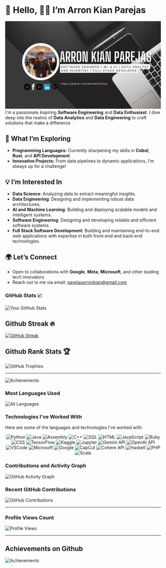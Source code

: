 <h1>👋 Hello, 🧑‍💻 I’m Arron Kian Parejas</h1>

![GitHub Banner](https://github.com/darknecrocities/darknecrocities/blob/main/githubBanner.png)
I'm a passionate Aspiring **Software Engineering** and **Data Enthusiast**. I dive deep into the realms of **Data Analytics** and **Data Engineering** to craft solutions that make a difference





## 🔭 What I’m Exploring
- **Programming Languages:** Currently sharpening my skills in **Cobol**, **Rust**, and **API Development**.
- **Innovative Projects:** From data pipelines to dynamic applications, I'm always up for a challenge!

## 💡 I’m Interested In
- **Data Science**: Analyzing data to extract meaningful insights.
- **Data Engineering**: Designing and implementing robust data architectures.
- **AI and Machine Learning**: Building and deploying scalable models and intelligent systems.
- **Software Engineering**: Designing and developing reliable and efficient software systems.
- **Full Stack Software Development**: Building and maintaining end-to-end web applications with expertise in both front-end and back-end technologies.

## 🌍 Let’s Connect
- Open to collaborations with **Google**, **Meta**, **Microsoft**, and other leading tech innovators.
- Reach out to me via email: [parejasarronkian@gmail.com](mailto:parejasarronkian@gmail.com)

### GitHub Stats 📈

![Your GitHub Stats](https://github-readme-stats.vercel.app/api?username=darknecrocities&show_icons=true&theme=radical)
## Github Streak 🔥
[![GitHub Streak](https://streak-stats.demolab.com/?user=darknecrocities)](https://git.io/streak-stats)

## Github Rank Stats 🏆 
![GitHub Trophies](https://github-profile-trophy.vercel.app/?username=darknecrocities&theme=onedark&cache=none)


---
![Achievements](https://img.shields.io/badge/Trophies%20Earned-10-green)

### Most Languages Used

![All Languages](https://github-readme-stats.vercel.app/api/top-langs/?username=darknecrocities&layout=donut&theme=radical)

### Technologies I've Worked With

Here are some of the languages and technologies I've worked with:

<p align="center">
  <img src="https://img.shields.io/badge/Python-306998?style=for-the-badge&logo=python&logoColor=white" alt="Python"/>
  <img src="https://img.shields.io/badge/Java-007396?style=for-the-badge&logo=java&logoColor=white" alt="Java"/>
  <img src="https://img.shields.io/badge/Assembly-6F4F37?style=for-the-badge&logo=c&logoColor=white" alt="Assembly"/>
  <img src="https://img.shields.io/badge/C%2B%2B-00599C?style=for-the-badge&logo=c%2B%2B&logoColor=white" alt="C++"/>
  <img src="https://img.shields.io/badge/SQL-F29111?style=for-the-badge&logo=mysql&logoColor=white" alt="SQL"/>
  <img src="https://img.shields.io/badge/HTML-F16529?style=for-the-badge&logo=html5&logoColor=white" alt="HTML"/>
  <img src="https://img.shields.io/badge/JavaScript-F7DF1E?style=for-the-badge&logo=javascript&logoColor=black" alt="JavaScript"/>
  <img src="https://img.shields.io/badge/Ruby-701516?style=for-the-badge&logo=ruby&logoColor=white" alt="Ruby"/>
  <img src="https://img.shields.io/badge/CSS-1572B6?style=for-the-badge&logo=css3&logoColor=white" alt="CSS"/>
  <img src="https://img.shields.io/badge/TensorFlow-FF6F00?style=for-the-badge&logo=tensorflow&logoColor=white" alt="TensorFlow"/>
  <img src="https://img.shields.io/badge/Kaggle-FF7F0E?style=for-the-badge&logo=kaggle&logoColor=white" alt="Kaggle"/>
  <img src="https://img.shields.io/badge/Jupyter-F37626?style=for-the-badge&logo=jupyter&logoColor=white" alt="Jupyter"/>
  <img src="https://img.shields.io/badge/Gemini_API-0E3A8C?style=for-the-badge&logo=google&logoColor=white" alt="Gemini API"/>
  <img src="https://img.shields.io/badge/OpenAI_API-000000?style=for-the-badge&logo=openai&logoColor=white" alt="OpenAI API"/>
  <img src="https://img.shields.io/badge/VSCode-007ACC?style=for-the-badge&logo=visual-studio-code&logoColor=white" alt="VSCode"/>
  <img src="https://img.shields.io/badge/Microsoft-0078D4?style=for-the-badge&logo=microsoft&logoColor=white" alt="Microsoft"/>
  <img src="https://img.shields.io/badge/Google-4285F4?style=for-the-badge&logo=google&logoColor=white" alt="Google"/>
  <img src="https://img.shields.io/badge/CapCut-000000?style=for-the-badge&logo=capcut&logoColor=white" alt="CapCut"/>
  <img src="https://img.shields.io/badge/Cohere_API-5334C9?style=for-the-badge&logo=cohere&logoColor=white" alt="Cohere API"/>
  <img src="https://img.shields.io/badge/Haskell-5e5086?style=for-the-badge&logo=haskell&logoColor=white" alt="Haskell"/>
  <img src="https://img.shields.io/badge/PHP-777BB4?style=for-the-badge&logo=php&logoColor=white" alt="PHP"/>
  <img src="https://img.shields.io/badge/Scala-DC322F?style=for-the-badge&logo=scala&logoColor=white" alt="Scala"/>
</p>


### Contributions and Activity Graph

![GitHub Activity Graph](https://github-readme-activity-graph.vercel.app/graph?username=darknecrocities&theme=react-dark&hide_border=true)


### Recent GitHub Contributions

![GitHub Contributions](https://github-contributor-stats.vercel.app/api?username=darknecrocities&theme=dark)

---

### Profile Views Count

![Profile Views](https://komarev.com/ghpvc/?username=darknecrocities&color=brightgreen)

---

## Achievements on Github
![Achievements](https://img.shields.io/badge/Trophies%20Earned-10-green)

